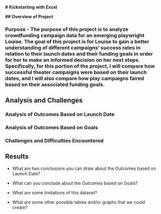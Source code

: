 **# Kickstarting with Excel**

**## Overview of Project**

### Purpose - The purpose of this project is to analyze crowdfunding campaign data for an emerging playwright Louise. The goal of  this project is for Louise to gain a better understanding of different campaigns’ success rates in relation to their launch dates and their funding goals in order for her to make an informed decision on her next steps.  Specifically, for this portion of the project, I will compare how successful theater campaigns were based on their launch dates, and I will also compare how play campaigns faired based on their associated funding goals.

## Analysis and Challenges

### Analysis of Outcomes Based on Launch Date

### Analysis of Outcomes Based on Goals

### Challenges and Difficulties Encountered

## Results

- What are two conclusions you can draw about the Outcomes based on Launch Date?

- What can you conclude about the Outcomes based on Goals?

- What are some limitations of this dataset?

- What are some other possible tables and/or graphs that we could create?
